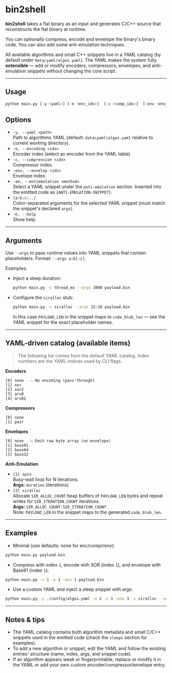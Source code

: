 # bin2shell

**bin2shell** takes a flat binary as an input and generates C/C++ source that reconstructs the flat binary at runtime.  

You can optionally compress, encode and envelope the binary's binary code. You can also add some anti-emulation techniques. 

All available algorithms and small C++ snippets live in a YAML catalog (by default under `data/yaml/algos.yaml`). The YAML makes the system fully **extensible** — add or modify encoders, compressors, envelopes, and anti-emulation snippets without changing the core script.

---

## Usage
```bash
python main.py [-y <yaml>] [-e <enc_idx>]  [-c <comp_idx>]  [-env <env_idx>] [-ae <method>] [a:b:c:..] <file>
```

## Options
- `-y, --yaml <path>`  
  Path to algorithms YAML (default: `data\yaml\algos.yaml` relative to current working directory).
- `-e, --encoding <idx>`  
  Encoder index (select an encoder from the YAML table).
- `-c, --compression <idx>`  
  Compressor index.
- `-env, --envelop <idx>`  
  Envelope index.
- `-ae, --entiemulation <method>`  
  Select a YAML snippet under the `anti-emulation` section. Inserted into the emitted code as `{ANTI-EMULATION-SNIPPET}`.
- `[a:b:c:..]`  
  Colon-separated arguments for the selected YAML snippet (must match the snippet's declared `args`).
- `-h, --help`  
  Show help.

---

## Arguments
Use `--args` to pass runtime values into YAML snippets that contain placeholders. Format: `--args a:b[:c]`.

Examples:
- Inject a sleep duration:
  ```bash
  python main.py -s thread_ms --args 3000 payload.bin
  ```
- Configure the `siralloc` stub:
  ```bash
  python main.py -s siralloc --args 32:10 payload.bin
  ```
  In this case `PAYLOAD_LEN` in the snippet maps to `code_blob_len` — see the YAML snippet for the exact placeholder names.

---

## YAML-driven catalog (available items)
> The following list comes from the default YAML catalog. Index numbers are the YAML indices used by CLI flags.

**Encoders**
```
[0] none   — No encoding (pass-through)
[1] xor
[2] xor2
[3] arx8
[4] arx82
```

**Compressors**
```
[0] none
[1] pair
```

**Envelopes**
```
[0] none   — Emit raw byte array (no envelope)
[1] base91
[2] base64
[3] base32
```

**Anti-Emulation**
- `[1] spin`  
  Busy-wait loop for N iterations.  
  **Args:** `duration` (iterations)  
- `[2] siralloc`  
  Allocate `SIR_ALLOC_COUNT` heap buffers of `PAYLOAD_LEN` bytes and repeat writes for `SIR_ITERATION_COUNT` iterations.  
  **Args:** `SIR_ALLOC_COUNT:SIR_ITERATION_COUNT`  
  Note: `PAYLOAD_LEN` in the snippet maps to the generated `code_blob_len`.

---

## Examples

- Minimal (use defaults: none for enc/compr/env):
```bash
python main.py payload.bin
```

- Compress with index `1`, encode with XOR (index `1`), and envelope with Base91 (index `1`):
```bash
python main.py -c 1 -e 1 -env 1 payload.bin
```

- Use a custom YAML and inject a sleep snippet with args:
```bash
python main.py -y ./config/algos.yaml -e 2 -c 1 -env 3 -s siralloc --args 16:5 payload.bin
```

---

## Notes & tips
- The YAML catalog contains both algorithm metadata and small C/C++ snippets used in the emitted code (check the `sleeps` section for examples).  
- To add a new algorithm or snippet, edit the YAML and follow the existing entries' structure (name, index, args, and snippet code).  
- If an algorithm appears weak or fingerprintable, replace or modify it in the YAML or add your own custom encoder/compressor/envelope entry.
